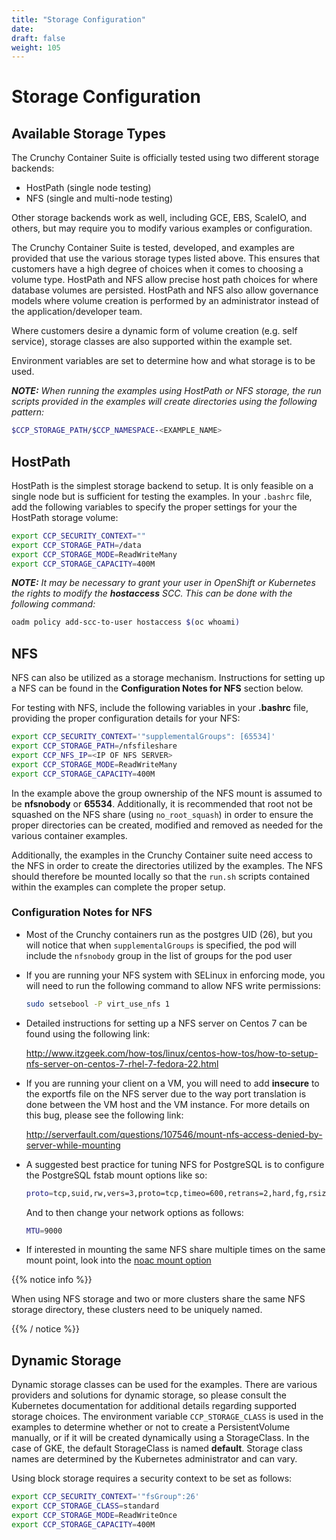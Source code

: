 ```yaml
---
title: "Storage Configuration"
date: 
draft: false
weight: 105
---
```



# Storage Configuration

## Available Storage Types

The Crunchy Container Suite is officially tested using two different storage backends:

- HostPath (single node testing)
- NFS (single and multi-node testing)

Other storage backends work as well, including GCE, EBS, ScaleIO, and
others, but may require you to modify various examples or configuration.

The Crunchy Container Suite is tested, developed, and examples are 
provided that use the various storage types listed above.  This 
ensures that customers have a high degree of choices when it comes 
to choosing a volume type.  HostPath and NFS allow precise host path
choices for where database volumes are persisted.  HostPath and NFS
also allow governance models where volume creation is performed
by an administrator instead of the application/developer team.

Where customers desire a dynamic form of volume creation (e.g. self service),
storage classes are also supported within the example set.

Environment variables are set to determine how and what storage
is to be used.

_**NOTE:** When running the examples using HostPath or NFS storage, the run scripts 
provided in the examples will create directories using the following pattern:_
```bash
$CCP_STORAGE_PATH/$CCP_NAMESPACE-<EXAMPLE_NAME>
```

## HostPath

HostPath is the simplest storage backend to setup. It is only feasible
on a single node but is sufficient for testing the examples.  In your `.bashrc`
file, add the following variables to specify the proper settings for your
the HostPath storage volume:
```bash
export CCP_SECURITY_CONTEXT=""
export CCP_STORAGE_PATH=/data
export CCP_STORAGE_MODE=ReadWriteMany
export CCP_STORAGE_CAPACITY=400M
```

_**NOTE:** It may be necessary to grant your user in OpenShift or Kubernetes the
rights to modify the **hostaccess** SCC. This can be done with the following command:_
```bash
oadm policy add-scc-to-user hostaccess $(oc whoami)
```

## NFS

NFS can also be utilized as a storage mechanism.  Instructions for setting up a NFS can be 
found in the **Configuration Notes for NFS** section below.

For testing with NFS, include the following variables in your **.bashrc** file, providing 
the proper configuration details for your NFS:
```bash
export CCP_SECURITY_CONTEXT='"supplementalGroups": [65534]'
export CCP_STORAGE_PATH=/nfsfileshare
export CCP_NFS_IP=<IP OF NFS SERVER>
export CCP_STORAGE_MODE=ReadWriteMany
export CCP_STORAGE_CAPACITY=400M
```

In the example above the group ownership of the NFS mount is assumed to be
**nfsnobody** or **65534**.  Additionally, it is recommended that root not be squashed on
the NFS share (using `no_root_squash`) in order to ensure the proper directories can be
created, modified and removed as needed for the various container examples.

Additionally, the examples in the Crunchy Container suite need access to the NFS in order to create
the directories utilized by the examples.  The NFS should therefore be mounted locally so that the 
`run.sh` scripts contained within the examples can complete the proper setup.

### Configuration Notes for NFS

- Most of the Crunchy containers run as the postgres UID (26), but you
will notice that when `supplementalGroups` is specified, the pod
will include the `nfsnobody` group in the list of groups for the pod user
- If you are running your NFS system with SELinux in enforcing mode, you will need to run the 
following command to allow NFS write permissions:

    ```bash
    sudo setsebool -P virt_use_nfs 1
    ```
- Detailed instructions for setting up a NFS server on Centos 7 can be found using the following link: 
    
    http://www.itzgeek.com/how-tos/linux/centos-how-tos/how-to-setup-nfs-server-on-centos-7-rhel-7-fedora-22.html

- If you are running your client on a VM, you will need to
add **insecure** to the exportfs file on the NFS server due to the way port
translation is done between the VM host and the VM instance.  For more details on this bug, please see the 
following link:

    http://serverfault.com/questions/107546/mount-nfs-access-denied-by-server-while-mounting

- A suggested best practice for tuning NFS for PostgreSQL is to configure the PostgreSQL fstab
mount options like so:

    ```bash
    proto=tcp,suid,rw,vers=3,proto=tcp,timeo=600,retrans=2,hard,fg,rsize=8192,wsize=8192
    ```

    And to then change your network options as follows:
    ```bash
    MTU=9000
    ```
- If interested in mounting the same NFS share multiple times on the same mount point,
look into the [noac mount option](https://www.novell.com/support/kb/doc.php?id=7010210)


{{% notice info %}}

When using NFS storage and two or more clusters share the same NFS storage directory, these clusters need to be uniquely named.

{{% / notice %}}


## Dynamic Storage

Dynamic storage classes can be used for the examples.  There
are various providers and solutions for dynamic storage, so please consult 
the Kubernetes documentation for additional details regarding supported 
storage choices.  The environment variable `CCP_STORAGE_CLASS` is used
in the examples to determine whether or not to create a PersistentVolume
manually, or if it will be created dynamically using a StorageClass.  In
the case of GKE, the default StorageClass is named **default**.  Storage
class names are determined by the Kubernetes administrator and can vary.

Using block storage requires a security context to be set
as follows:
```bash
export CCP_SECURITY_CONTEXT='"fsGroup":26'
export CCP_STORAGE_CLASS=standard
export CCP_STORAGE_MODE=ReadWriteOnce
export CCP_STORAGE_CAPACITY=400M
```
